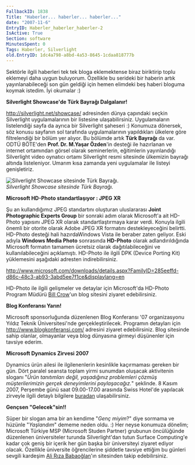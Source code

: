 ```yaml
---
FallbackID: 1838
Title: "Haberler... haberler... haberler..."
date: "2007-11-6"
EntryID: Haberler_haberler_haberler-2
IsActive: True
Section: software
MinutesSpent: 0
Tags: Haberler, Silverlight
old.EntryID: 1dc4a798-a8bd-4a53-8645-1cdaa818777b
---
```

Sektörle ilgili haberleri tek tek bloga eklemektense biraz biriktirip
toplu eklemeyi daha uygun buluyorum. Özellikle bu serideki bir haberin
artık yayınlanabileceği son gün geldiği için hemen elimdeki beş haberi
bloguma koymak istedim. İyi okumalar :)

**Silverlight Showcase'de Türk Bayrağı Dalgalanır!**

<http://silverlight.net/showcase/> adresinden dünya çapındaki seçkin
Silverlight uygulamalarının bir listesine ulaşabilirsiniz. Uygulamaların
listelendiği sayfa da ayrıca bir Silverlight şaheseri :) Konumuza
dönersek, söz konusu sayfanın sol tarafında uygulamalarının yapıldıkları
ülkelere göre filtrelendiği bir bölüm yer alıyor. Bu bölümde artık
**Türk Bayrağı** da var. ODTÜ BÖTE'den **Prof. Dr. M.Yaşar Özden**'in
desteği ile hazırlanan ve internet ortamından görsel olarak
seminerlerin, eğitimlerin yayınlandığı Silverlight video oynatıcı ortamı
Silverlight resmi sitesinde ülkemizin bayrağı altında listeleniyor.
Umarım kısa zamanda yeni uygulamalar ile listeyi genişletiriz.

![Silverlight Showcase sitesinde Türk
Bayrağı.](media/Haberler_haberler_haberler-2/05112007_2.jpg)\
*Silverlight Showcase sitesinde Türk Bayrağı.*

**Microsoft HD-Photo standartlaşıyor : JPEG XR**

Şu an kullandığımız JPEG standartını oluşturan uluslararası **Joint
Photographic Experts Group** bir sonraki adım olarak Microsoft'a ait
HD-Photo yapısını JPEG XR olarak standartlaştırmaya karar verdi. Konuyla
ilgili önemli bir otorite olarak Adobe JPEG XR formatını
destekleyeceğini belirtti. HD-Photo desteği hali hazırdaWindows Vista
ile beraber zaten geliyor. Eski adıyla **Windows Media Photo**
sonrasında **HD-Photo** olarak adlandırıldığında Microsoft formatın
tamamen ücretsiz olarak dağıtılabileceğini ve kullanılabileceğini
açıklamıştı. HD-Photo ile ilgili DPK (Device Porting Kit) yüklemesini
aşağıdaki adresten indirebilirsiniz.

<http://www.microsoft.com/downloads/details.aspx?FamilyID=285eeffd-d86c-48c3-ab93-3abd5ee7f1ce&displaylang=en>

HD-Photo ile ilgili gelişmeler ve detaylar için Microsoft'da HD-Photo
Program Müdürü [Bill Crow](http://blogs.msdn.com/billcrow/)'un blog
sitesini ziyaret edebilirsiniz.

**Blog Konferansı Yarın!**

Microsoft sponsorluğunda düzenlenen Blog Konferansı '07 organizasyonu
Yıldız Teknik Üniversitesi'nde gerçekleştirilecek. Programın detayları
için <http://www.blogkonferansi.com/> adresini ziyaret edebilirsiniz.
Blog sitesinde sahip olanlar, olmayanlar veya blog dünyasına girmeyi
düşünenler için tavsiye ederim.

**Microsoft Dynamics Zirvesi 2007**

Dynamics ürün ailesi ile ilgilenenlerin kesinlikle kaçırmaması gereken
bir gün. Dört paralel seansta toplam yirmi sunumdan oluşacak aktivitenin
sloganı "*Ürün tanıtımları değil, yaşadığınız problemleri çözmüş
müşterilerimizin gerçek deneyimlerini paylaşacağız.*" şeklinde. 8 Kasım
2007, Perşembe günü saat 09.00-17.00 arasında Swiss Hotel'de yapılacak
zirveyle ilgili detaylı bilgilere
[buradan](http://www.microsoft.com/turkiye/dynamics/zirve2007/detay.mspx)
ulaşabilirsiniz.

**Gençsen "Gelecek"sin!!**

Süper bir slogan ama bir an kendime "*Genç miyim*?" diye sormama ve
hüzünle "*Yaşlandım*" dememe neden oldu. :) Her neyse konumuza dönelim;
Microsoft Türkiye MSP (Microsoft Studen Partner) grubunun öncülüğünde
düzenlenen üniversiteler turunda Silverlight'dan tutun Surface
Computing'e kadar çok geniş bir içerik her gün başka bir üniversiteyi
ziyaret ediyor olacak. Özellikle üniversite öğrencilerine şiddetle
tavsiye ettiğim bu günleri sevgili kardeşim [Ali Rıza
Babaoğlan](http://www.alibabaoglan.com/content/view/124/1/)'ın
sitesinden takip edebilirsiniz.

 


